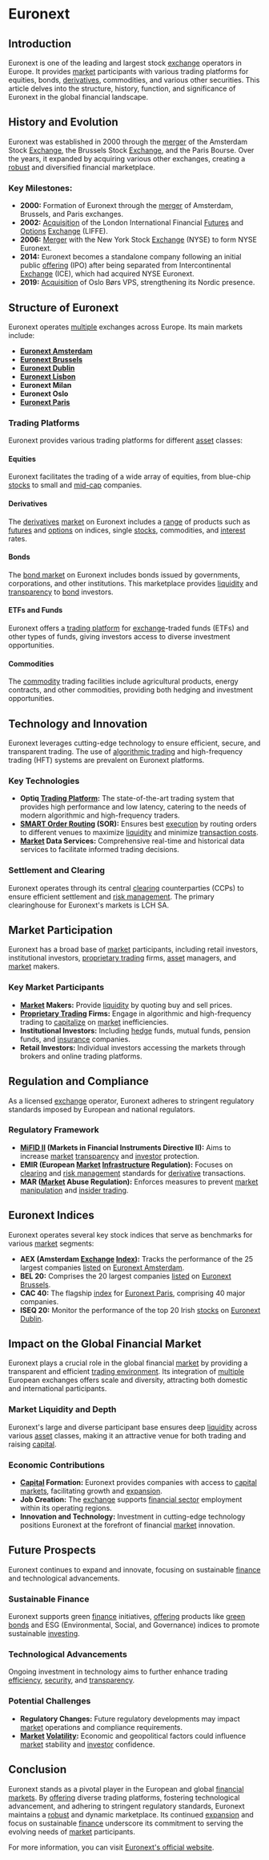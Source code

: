 # Euronext

## Introduction
Euronext is one of the leading and largest stock [exchange](../e/exchange.md) operators in Europe. It provides [market](../m/market.md) participants with various trading platforms for equities, bonds, [derivatives](../d/derivatives.md), commodities, and various other securities. This article delves into the structure, history, function, and significance of Euronext in the global financial landscape.

## History and Evolution
Euronext was established in 2000 through the [merger](../m/merger.md) of the Amsterdam Stock [Exchange](../e/exchange.md), the Brussels Stock [Exchange](../e/exchange.md), and the Paris Bourse. Over the years, it expanded by acquiring various other exchanges, creating a [robust](../r/robust.md) and diversified financial marketplace.

### Key Milestones:

- **2000:** Formation of Euronext through the [merger](../m/merger.md) of Amsterdam, Brussels, and Paris exchanges.
- **2002:** [Acquisition](../a/acquisition.md) of the London International Financial [Futures](../f/futures.md) and [Options](../o/options.md) [Exchange](../e/exchange.md) (LIFFE).
- **2006:** [Merger](../m/merger.md) with the New York Stock [Exchange](../e/exchange.md) (NYSE) to form NYSE Euronext.
- **2014:** Euronext becomes a standalone company following an initial public [offering](../o/offering.md) (IPO) after being separated from Intercontinental [Exchange](../e/exchange.md) (ICE), which had acquired NYSE Euronext.
- **2019:** [Acquisition](../a/acquisition.md) of Oslo Børs VPS, strengthening its Nordic presence.

## Structure of Euronext
Euronext operates [multiple](../m/multiple.md) exchanges across Europe. Its main markets include:

- **[Euronext Amsterdam](../e/euronext_amsterdam.md)**
- **[Euronext Brussels](../e/euronext_brussels.md)**
- **[Euronext Dublin](../e/euronext_dublin.md)**
- **[Euronext Lisbon](../e/euronext_lisbon.md)**
- **Euronext Milan**
- **Euronext Oslo**
- **[Euronext Paris](../e/euronext_paris.md)**

### Trading Platforms
Euronext provides various trading platforms for different [asset](../a/asset.md) classes:

#### Equities
Euronext facilitates the trading of a wide array of equities, from blue-chip [stocks](../s/stock.md) to small and [mid-cap](../m/mid-cap.md) companies.

#### Derivatives
The [derivatives](../d/derivatives.md) [market](../m/market.md) on Euronext includes a [range](../r/range.md) of products such as [futures](../f/futures.md) and [options](../o/options.md) on indices, single [stocks](../s/stock.md), commodities, and [interest](../i/interest.md) rates.

#### Bonds
The [bond market](../b/bond_market.md) on Euronext includes bonds issued by governments, corporations, and other institutions. This marketplace provides [liquidity](../l/liquidity.md) and [transparency](../t/transparency.md) to [bond](../b/bond.md) investors.

#### ETFs and Funds
Euronext offers a [trading platform](../t/trading_platform.md) for [exchange](../e/exchange.md)-traded funds (ETFs) and other types of funds, giving investors access to diverse investment opportunities.

#### Commodities
The [commodity](../c/commodity.md) trading facilities include agricultural products, energy contracts, and other commodities, providing both hedging and investment opportunities.

## Technology and Innovation
Euronext leverages cutting-edge technology to ensure efficient, secure, and transparent trading. The use of [algorithmic trading](../a/accountability.md) and high-frequency trading (HFT) systems are prevalent on Euronext platforms.

### Key Technologies
- **Optiq [Trading Platform](../t/trading_platform.md):** The state-of-the-art trading system that provides high performance and low latency, catering to the needs of modern algorithmic and high-frequency traders.
- **[SMART Order Routing](../s/smart_order_routing.md) (SOR):** Ensures best [execution](../e/execution.md) by routing orders to different venues to maximize [liquidity](../l/liquidity.md) and minimize [transaction costs](../t/transaction_costs.md).
- **[Market](../m/market.md) Data Services:** Comprehensive real-time and historical data services to facilitate informed trading decisions.

### Settlement and Clearing
Euronext operates through its central [clearing](../c/clearing.md) counterparties (CCPs) to ensure efficient settlement and [risk management](../r/risk_management.md). The primary clearinghouse for Euronext's markets is LCH SA.

## Market Participation
Euronext has a broad base of [market](../m/market.md) participants, including retail investors, institutional investors, [proprietary trading](../p/proprietary_trading.md) firms, [asset](../a/asset.md) managers, and [market](../m/market.md) makers.

### Key Market Participants
- **[Market](../m/market.md) Makers:** Provide [liquidity](../l/liquidity.md) by quoting buy and sell prices.
- **[Proprietary Trading](../p/proprietary_trading.md) Firms:** Engage in algorithmic and high-frequency trading to [capitalize](../c/capitalize.md) on [market](../m/market.md) inefficiencies.
- **Institutional Investors:** Including [hedge](../h/hedge.md) funds, mutual funds, pension funds, and [insurance](../i/insurance.md) companies.
- **Retail Investors:** Individual investors accessing the markets through brokers and online trading platforms.

## Regulation and Compliance
As a licensed [exchange](../e/exchange.md) operator, Euronext adheres to stringent regulatory standards imposed by European and national regulators.

### Regulatory Framework
- **[MiFID II](../m/mifid_ii.md) (Markets in Financial Instruments Directive II):** Aims to increase [market](../m/market.md) [transparency](../t/transparency.md) and [investor](../i/investor.md) protection.
- **EMIR (European [Market](../m/market.md) [Infrastructure](../i/infrastructure.md) Regulation):** Focuses on [clearing](../c/clearing.md) and [risk management](../r/risk_management.md) standards for [derivative](../d/derivative.md) transactions.
- **MAR ([Market](../m/market.md) Abuse Regulation):** Enforces measures to prevent [market manipulation](../m/market_manipulation.md) and [insider trading](../i/insider.md).

## Euronext Indices
Euronext operates several key stock indices that serve as benchmarks for various [market](../m/market.md) segments:

- **AEX (Amsterdam [Exchange](../e/exchange.md) [Index](../i/index_instrument.md)):** Tracks the performance of the 25 largest companies [listed](../l/listed.md) on [Euronext Amsterdam](../e/euronext_amsterdam.md).
- **BEL 20:** Comprises the 20 largest companies [listed](../l/listed.md) on [Euronext Brussels](../e/euronext_brussels.md).
- **CAC 40:** The flagship [index](../i/index_instrument.md) for [Euronext Paris](../e/euronext_paris.md), comprising 40 major companies.
- **ISEQ 20:** Monitor the performance of the top 20 Irish [stocks](../s/stock.md) on [Euronext Dublin](../e/euronext_dublin.md).

## Impact on the Global Financial Market
Euronext plays a crucial role in the global financial [market](../m/market.md) by providing a transparent and efficient [trading environment](../t/trading_environment.md). Its integration of [multiple](../m/multiple.md) European exchanges offers scale and diversity, attracting both domestic and international participants.

### Market Liquidity and Depth
Euronext's large and diverse participant base ensures deep [liquidity](../l/liquidity.md) across various [asset](../a/asset.md) classes, making it an attractive venue for both trading and raising [capital](../c/capital.md).

### Economic Contributions
- **[Capital](../c/capital.md) Formation:** Euronext provides companies with access to [capital markets](../c/capital_markets.md), facilitating growth and [expansion](../e/expansion.md).
- **Job Creation:** The [exchange](../e/exchange.md) supports [financial sector](../f/financial_sector.md) employment within its operating regions.
- **Innovation and Technology:** Investment in cutting-edge technology positions Euronext at the forefront of financial [market](../m/market.md) innovation.

## Future Prospects
Euronext continues to expand and innovate, focusing on sustainable [finance](../f/finance.md) and technological advancements.

### Sustainable Finance
Euronext supports green [finance](../f/finance.md) initiatives, [offering](../o/offering.md) products like [green bonds](../g/green_bonds.md) and ESG (Environmental, Social, and Governance) indices to promote sustainable [investing](../i/investing.md).

### Technological Advancements
Ongoing investment in technology aims to further enhance trading [efficiency](../e/efficiency.md), [security](../s/security.md), and [transparency](../t/transparency.md).

### Potential Challenges
- **Regulatory Changes:** Future regulatory developments may impact [market](../m/market.md) operations and compliance requirements.
- **[Market](../m/market.md) [Volatility](../v/volatility.md):** Economic and geopolitical factors could influence [market](../m/market.md) stability and [investor](../i/investor.md) confidence.

## Conclusion
Euronext stands as a pivotal player in the European and global [financial markets](../f/financial_market.md). By [offering](../o/offering.md) diverse trading platforms, fostering technological advancement, and adhering to stringent regulatory standards, Euronext maintains a [robust](../r/robust.md) and dynamic marketplace. Its continued [expansion](../e/expansion.md) and focus on sustainable [finance](../f/finance.md) underscore its commitment to serving the evolving needs of [market](../m/market.md) participants.

For more information, you can visit [Euronext's official website](https://www.euronext.com/).